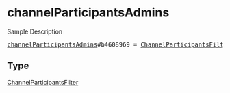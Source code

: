 # channelParticipantsAdmins

Sample Description

<pre>
<a href="../constructor/channelParticipantsAdmins.md">channelParticipantsAdmins</a>#b4608969 = <a href="../type/ChannelParticipantsFilter.md">ChannelParticipantsFilter</a>;
</pre>

## Type

<a href="../type/ChannelParticipantsFilter.md">ChannelParticipantsFilter</a>
